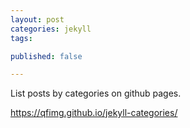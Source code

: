```yaml
---
layout: post
categories: jekyll
tags:

published: false

---
```

List posts by categories on github pages.

<!--more-->

https://qfimg.github.io/jekyll-categories/
